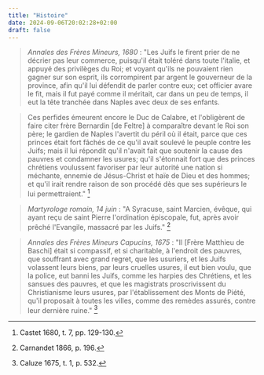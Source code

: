 ```yaml
---
title: "Histoire"
date: 2024-09-06T20:02:28+02:00
draft: false
---
```


> *Annales des Frères Mineurs, 1680* : "Les Juifs le firent prier de ne décrier pas leur commerce, puisqu'il était toléré dans toute l'italie, et appuyé des privilèges du Roi; et voyant qu'ils ne pouvaient rien gagner sur son esprit, ils corrompirent par argent le gouverneur de la province, afin qu'il lui défendit de parler contre eux; cet officier avare le fit, mais il fut payé comme il méritait, car dans un peu de temps, il eut la tête tranchée dans Naples avec deux de ses enfants.

> Ces perfides émeurent encore le Duc de Calabre, et l'obligèrent de faire citer frère Bernardin [de Feltre] à comparaître devant le Roi son père; le gardien de Naples l'avertit du péril où il était, parce que ces princes était fort fâchés de ce qu'il avait soulevé le peuple contre les Juifs; mais il lui répondit qu'il n'avait fait que soutenir la cause des pauvres et condamner les usures; qu'il s'étonnait fort que des princes chrétiens voulussent favoriser par leur autorité une nation si méchante, ennemie de Jésus-Christ et haïe de Dieu et des hommes; et qu'il irait rendre raison de son procédé dès que ses supérieurs le lui permettraient." [^1]

[^1]: Castet 1680, t. 7, pp. 129-130.

> *Martyrologe romain, 14 juin* : "A Syracuse, saint Marcien, évêque, qui ayant reçu de saint Pierre l'ordination épiscopale, fut, après avoir prêché l'Evangile, massacré par les Juifs." [^2]

[^2]: Carnandet 1866, p. 196.

> *Annales des Frères Mineurs Capucins, 1675* : "Il [Frère Matthieu de Baschi] était si compassif, et si charitable, à l'endroit des pauvres, que souffrant avec grand regret, que les usuriers, et les Juifs volassent leurs biens, par leurs cruelles usures, il eut bien voulu, que la police, eut banni les Juifs, comme les harpies des Chrétiens, et les sansues des pauvres, et que les magistrats proscrivissent du Christianisme leurs usures, par l'établissement des Monts de Piété, qu'il proposait à toutes les villes, comme des remèdes assurés, contre leur dernière ruine." [^3]

[^3]: Caluze 1675, t. 1, p. 532.

